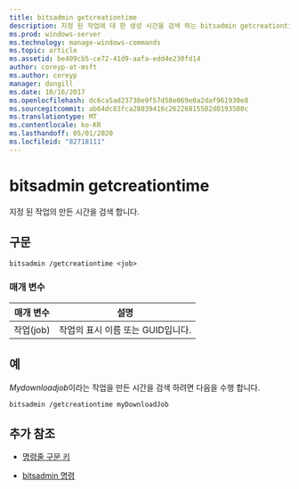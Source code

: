 ```yaml
---
title: bitsadmin getcreationtime
description: 지정 된 작업에 대 한 생성 시간을 검색 하는 bitsadmin getcreationtime 명령에 대 한 참조 항목입니다.
ms.prod: windows-server
ms.technology: manage-windows-commands
ms.topic: article
ms.assetid: be409cb5-ce72-41d9-aafa-edd4e230fd14
author: coreyp-at-msft
ms.author: coreyp
manager: dongill
ms.date: 10/16/2017
ms.openlocfilehash: dc6ca5ad23730e9f57d58e069e0a2daf961930e8
ms.sourcegitcommit: ab64dc83fca28039416c26226815502d0193500c
ms.translationtype: MT
ms.contentlocale: ko-KR
ms.lasthandoff: 05/01/2020
ms.locfileid: "82718111"
---
```

# <a name="bitsadmin-getcreationtime"></a>bitsadmin getcreationtime

지정 된 작업의 만든 시간을 검색 합니다.

## <a name="syntax"></a>구문

```
bitsadmin /getcreationtime <job>
```

### <a name="parameters"></a>매개 변수

| 매개 변수 | 설명 |
| -------------- | -------------- |
| 작업(job) | 작업의 표시 이름 또는 GUID입니다. |

## <a name="examples"></a>예

*Mydownloadjob*이라는 작업을 만든 시간을 검색 하려면 다음을 수행 합니다.

```
bitsadmin /getcreationtime myDownloadJob
```

## <a name="additional-references"></a>추가 참조

- [명령줄 구문 키](command-line-syntax-key.md)

- [bitsadmin 명령](bitsadmin.md)

